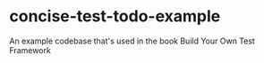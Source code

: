 # concise-test-todo-example
An example codebase that's used in the book Build Your Own Test Framework
